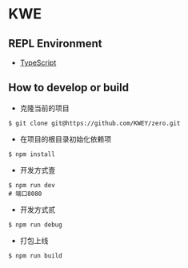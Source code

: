 # KWE

## REPL Environment

-   [TypeScript](https://www.typescriptlang.org/play/)

## How to develop or build

-   克隆当前的项目

```
$ git clone git@https://github.com/KWEY/zero.git
```

-   在项目的根目录初始化依赖项

```
$ npm install
```

-   开发方式壹

```
$ npm run dev
# 端口8080
```

-   开发方式贰

```
$ npm run debug
```

-   打包上线

```
$ npm run build
```
